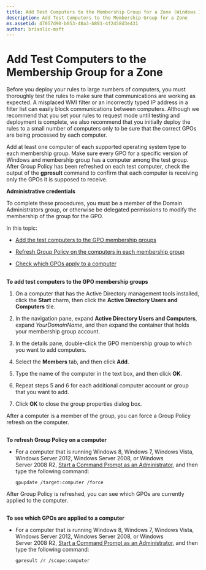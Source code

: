 ```yaml
---
title: Add Test Computers to the Membership Group for a Zone (Windows 10)
description: Add Test Computers to the Membership Group for a Zone
ms.assetid: 47057d90-b053-48a3-b881-4f2458d3e431
author: brianlic-msft
---
```


# Add Test Computers to the Membership Group for a Zone


Before you deploy your rules to large numbers of computers, you must thoroughly test the rules to make sure that communications are working as expected. A misplaced WMI filter or an incorrectly typed IP address in a filter list can easily block communications between computers. Although we recommend that you set your rules to request mode until testing and deployment is complete, we also recommend that you initially deploy the rules to a small number of computers only to be sure that the correct GPOs are being processed by each computer.

Add at least one computer of each supported operating system type to each membership group. Make sure every GPO for a specific version of Windows and membership group has a computer among the test group. After Group Policy has been refreshed on each test computer, check the output of the **gpresult** command to confirm that each computer is receiving only the GPOs it is supposed to receive.

**Administrative credentials**

To complete these procedures, you must be a member of the Domain Administrators group, or otherwise be delegated permissions to modify the membership of the group for the GPO.

In this topic:

-   [Add the test computers to the GPO membership groups](#bkmk-toadddomaincomputerstothegpomembershipgroup)

-   [Refresh Group Policy on the computers in each membership group](#bkmk-torefreshgrouppolicyonacomputer)

-   [Check which GPOs apply to a computer](#bkmk-toseewhatgposareappliedtoacomputer)

## <a href="" id="bkmk-toadddomaincomputerstothegpomembershipgroup"></a>


**To add test computers to the GPO membership groups**

1.  On a computer that has the Active Directory management tools installed, click the **Start** charm, then click the **Active Directory Users and Computers** tile.

2.  In the navigation pane, expand **Active Directory Users and Computers**, expand *YourDomainName*, and then expand the container that holds your membership group account.

3.  In the details pane, double-click the GPO membership group to which you want to add computers.

4.  Select the **Members** tab, and then click **Add**.

5.  Type the name of the computer in the text box, and then click **OK**.

6.  Repeat steps 5 and 6 for each additional computer account or group that you want to add.

7.  Click **OK** to close the group properties dialog box.

After a computer is a member of the group, you can force a Group Policy refresh on the computer.

## <a href="" id="bkmk-torefreshgrouppolicyonacomputer"></a>


**To refresh Group Policy on a computer**

-   For a computer that is running Windows 8, Windows 7, Windows Vista, Windows Server 2012, Windows Server 2008, or Windows Server 2008 R2, [Start a Command Prompt as an Administrator](../p_server_archive/start-a-command-prompt-as-an-administrator.md), and then type the following command:

    ``` syntax
    gpupdate /target:computer /force
    ```

After Group Policy is refreshed, you can see which GPOs are currently applied to the computer.

## <a href="" id="bkmk-toseewhatgposareappliedtoacomputer"></a>


**To see which GPOs are applied to a computer**

-   For a computer that is running Windows 8, Windows 7, Windows Vista, Windows Server 2012, Windows Server 2008, or Windows Server 2008 R2, [Start a Command Prompt as an Administrator](../p_server_archive/start-a-command-prompt-as-an-administrator.md), and then type the following command:

    ``` syntax
    gpresult /r /scope:computer
    ```

 

 





